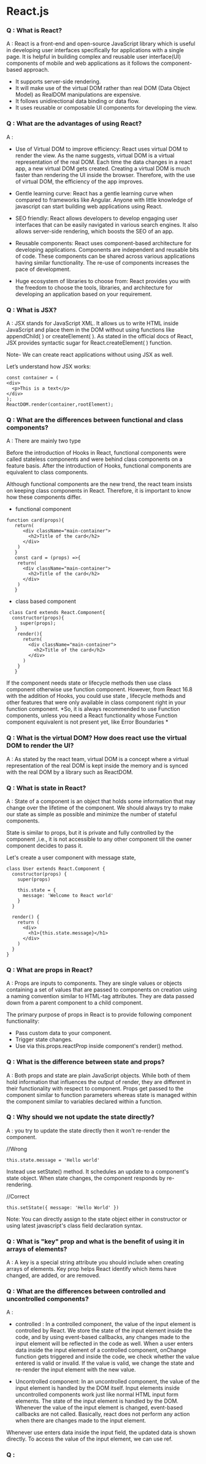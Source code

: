 # React.js

### Q : What is React?
A : React is a front-end and open-source JavaScript library which is useful in developing user interfaces specifically for applications with a single page. It is helpful in building complex and reusable user interface(UI) components of mobile and web applications as it follows the component-based approach.

* It supports server-side rendering.
* It will make use of the virtual DOM rather than real DOM (Data Object Model) as RealDOM manipulations are expensive.
* It follows unidirectional data binding or data flow.
* It uses reusable or composable UI components for developing the view.

### Q : What are the advantages of using React?
A : 
* Use of Virtual DOM to improve efficiency: React uses virtual DOM to render the view. As the name suggests, virtual DOM is a virtual representation of the real DOM. Each time the data changes in a react app, a new virtual DOM gets created. Creating a virtual DOM is much faster than rendering the UI inside the browser. Therefore, with the use of virtual DOM, the efficiency of the app improves.

* Gentle learning curve: React has a gentle learning curve when compared to frameworks like Angular. Anyone with little knowledge of javascript can start building web applications using React.

* SEO friendly: React allows developers to develop engaging user interfaces that can be easily navigated in various search engines. It also allows server-side rendering, which boosts the SEO of an app.

* Reusable components: React uses component-based architecture for developing applications. Components are independent and reusable bits of code. These components can be shared across various applications having similar functionality. The re-use of components increases the pace of development.

* Huge ecosystem of libraries to choose from: React provides you with the freedom to choose the tools, libraries, and architecture for developing an application based on your requirement.

### Q : What is JSX?
A : JSX stands for JavaScript XML. It allows us to write HTML inside JavaScript and place them in the DOM without using functions like appendChild( ) or createElement( ). As stated in the official docs of React, JSX provides syntactic sugar for React.createElement( ) function.

Note- We can create react applications without using JSX as well.

Let’s understand how JSX works:
```
const container = (
<div>
  <p>This is a text</p>
</div>
);
ReactDOM.render(container,rootElement);
```

### Q : What are the differences between functional and class components?
A : There are mainly two type

Before the introduction of Hooks in React, functional components were called stateless components and were behind class components on a feature basis. After the introduction of Hooks, functional components are equivalent to class components.

Although functional components are the new trend, the react team insists on keeping class components in React. Therefore, it is important to know how these components differ.

* functional component

```
function card(props){
   return(
      <div className="main-container">
        <h2>Title of the card</h2>
      </div>
    )
   }
   const card = (props) =>{
    return(
      <div className="main-container">
        <h2>Title of the card</h2>
      </div>
    )
   }
```

* class based component
```
 class Card extends React.Component{
  constructor(props){
     super(props);
   }
    render(){
      return(
        <div className="main-container">
          <h2>Title of the card</h2>
        </div>
      )
    }
   }
```

If the component needs state or lifecycle methods then use class component otherwise use function component. However, from React 16.8 with the addition of Hooks, you could use state , lifecycle methods and other features that were only available in class component right in your function component. *So, it is always recommended to use Function components, unless you need a React functionality whose Function component equivalent is not present yet, like Error Boundaries *


### Q : What is the virtual DOM? How does react use the virtual DOM to render the UI?
A : As stated by the react team, virtual DOM is a concept where a virtual representation of the real DOM is kept inside the memory and is synced with the real DOM by a library such as ReactDOM.


### Q : What is state in React?
A : State of a component is an object that holds some information that may change over the lifetime of the component. We should always try to make our state as simple as possible and minimize the number of stateful components.

State is similar to props, but it is private and fully controlled by the component ,i.e., it is not accessible to any other component till the owner component decides to pass it.

Let's create a user component with message state,

```
class User extends React.Component {
  constructor(props) {
    super(props)

    this.state = {
      message: 'Welcome to React world'
    }
  }

  render() {
    return (
      <div>
        <h1>{this.state.message}</h1>
      </div>
    )
  }
}
```

### Q : What are props in React?
A : Props are inputs to components. They are single values or objects containing a set of values that are passed to components on creation using a naming convention similar to HTML-tag attributes. They are data passed down from a parent component to a child component.

The primary purpose of props in React is to provide following component functionality:

* Pass custom data to your component.
* Trigger state changes.
* Use via this.props.reactProp inside component's render() method.

### Q : What is the difference between state and props?
A : Both props and state are plain JavaScript objects. While both of them hold information that influences the output of render, they are different in their functionality with respect to component. Props get passed to the component similar to function parameters whereas state is managed within the component similar to variables declared within a function.

### Q : Why should we not update the state directly?
A :  you try to update the state directly then it won't re-render the component.

//Wrong
```
this.state.message = 'Hello world'
```
Instead use setState() method. It schedules an update to a component's state object. When state changes, the component responds by re-rendering.

//Correct
```
this.setState({ message: 'Hello World' })
```
Note: You can directly assign to the state object either in constructor or using latest javascript's class field declaration syntax.

### Q : What is "key" prop and what is the benefit of using it in arrays of elements?
A : A key is a special string attribute you should include when creating arrays of elements. Key prop helps React identify which items have changed, are added, or are removed.

### Q : What are the differences between controlled and uncontrolled components?
A : 
* controlled : 
In a controlled component, the value of the input element is controlled by React. We store the state of the input element inside the code, and by using event-based callbacks, any changes made to the input element will be reflected in the code as well.
When a user enters data inside the input element of a controlled component, onChange function gets triggered and inside the code, we check whether the value entered is valid or invalid. If the value is valid, we change the state and re-render the input element with the new value.

* Uncontrolled component: 
In an uncontrolled component, the value of the input element is handled by the DOM itself. Input elements inside uncontrolled components work just like normal HTML input form elements.
The state of the input element is handled by the DOM. Whenever the value of the input element is changed, event-based callbacks are not called. Basically, react does not perform any action when there are changes made to the input element.

Whenever use enters data inside the input field, the updated data is shown directly. To access the value of the input element, we can use ref.

### Q : 

